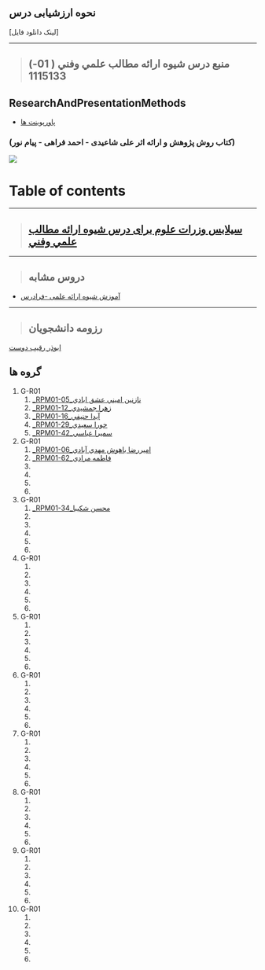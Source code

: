 ## نحوه ارزشیابی درس

[لینک دانلود فایل]

---------------

>## (منبع درس شيوه ارائه مطالب علمي وفني ( 01-1115133


## ResearchAndPresentationMethods

- [پاورپوینت ها]()
    
###    (کتاب روش پژوهش و ارائه اثر علی شاعیدی - احمد فراهی - پیام نور)

<a href=""><img src="https://github.com/AliRazavi-edu/PNU_3991/blob/master/_Image/ResearchAndPresentationMethods1.png"> </a>
# Table of contents






--------------

>## [سیلابس وزرات علوم برای درس شيوه ارائه مطالب علمي وفني](https://github.com/AliRazavi-edu/PNU_3991/blob/master/_Syllabus/_1569752509_1_RP.pdf) 

------------------

>## دروس مشابه

- [آموزش شیوه ارائه علمی -فرادرس](https://faradars.org/courses/fvacw9403-scientific-presentation)

---

>## رزومه دانشجویان

[ابوذر رقيب دوست](https://jabozaroid.github.io/)

## گروه ها

1. G-R01
    1. [_RPM01-05_نازنين اميني عشق ابادي](https://github.com/AliRazavi-edu/PNU_3991/tree/master/_BSc/ResearchAndPresentationMethods/1322010_01/05_%D9%86%D8%A7%D8%B2%D9%86%D9%8A%D9%86%20%D8%A7%D9%85%D9%8A%D9%86%D9%8A%20%D8%B9%D8%B4%D9%82%20%D8%A7%D8%A8%D8%A7%D8%AF%D9%8A)    
    1. [_RPM01-12_زهرا جمشيدي](https://github.com/AliRazavi-edu/PNU_3991/tree/master/_BSc/ResearchAndPresentationMethods/1322010_01/12_%D8%B2%D9%87%D8%B1%D8%A7%20%D8%AC%D9%85%D8%B4%D9%8A%D8%AF%D9%8A)    
    1. [_RPM01-16_آيدا حنيفي](https://github.com/AliRazavi-edu/PNU_3991/tree/master/_BSc/ResearchAndPresentationMethods/1322010_01/16_%D8%A2%D9%8A%D8%AF%D8%A7%20%D8%AD%D9%86%D9%8A%D9%81%D9%8A)    
    1. [_RPM01-29_حورا سعيدي](https://github.com/AliRazavi-edu/PNU_3991/tree/master/_BSc/ResearchAndPresentationMethods/1322010_01/29_%D8%AD%D9%88%D8%B1%D8%A7%20%D8%B3%D8%B9%D9%8A%D8%AF%D9%8A)    
    1. [_RPM01-42_سميرا عباسي](https://github.com/AliRazavi-edu/PNU_3991/tree/master/_BSc/ResearchAndPresentationMethods/1322010_01/42_%D8%B3%D9%85%D9%8A%D8%B1%D8%A7%20%D8%B9%D8%A8%D8%A7%D8%B3%D9%8A)    
1. G-R01
    1. [_RPM01-06_اميررضا باهوش مهدي آبادي](https://github.com/AliRazavi-edu/PNU_3991/tree/master/_BSc/ResearchAndPresentationMethods/1322010_01/06_%D8%A7%D9%85%D9%8A%D8%B1%D8%B1%D8%B6%D8%A7%20%D8%A8%D8%A7%D9%87%D9%88%D8%B4%20%D9%85%D9%87%D8%AF%D9%8A%20%D8%A2%D8%A8%D8%A7%D8%AF%D9%8A)    
    1. [_RPM01-62_فاطمه مرادي](https://github.com/AliRazavi-edu/PNU_3991/tree/master/_BSc/ResearchAndPresentationMethods/1322010_01/62_%D9%81%D8%A7%D8%B7%D9%85%D9%87%20%D9%85%D8%B1%D8%A7%D8%AF%D9%8A)    
    1. []()    
    1. []()    
    1. []()    
    1. []()    
1. G-R01
    1. [_RPM01-34_محسن شكيبا](https://github.com/AliRazavi-edu/PNU_3991/tree/master/_BSc/ResearchAndPresentationMethods/1322010_01/34_%D9%85%D8%AD%D8%B3%D9%86%20%D8%B4%D9%83%D9%8A%D8%A8%D8%A7)    
    1. []()    
    1. []()    
    1. []()    
    1. []()    
    1. []()    
1. G-R01
    1. []()    
    1. []()    
    1. []()    
    1. []()    
    1. []()    
    1. []()    
1. G-R01
    1. []()    
    1. []()    
    1. []()    
    1. []()    
    1. []()    
    1. []()    
1. G-R01
    1. []()    
    1. []()    
    1. []()    
    1. []()    
    1. []()    
    1. []()    
1. G-R01
    1. []()    
    1. []()    
    1. []()    
    1. []()    
    1. []()    
    1. []()    
1. G-R01
    1. []()    
    1. []()    
    1. []()    
    1. []()    
    1. []()    
    1. []()    
1. G-R01
    1. []()    
    1. []()    
    1. []()    
    1. []()    
    1. []()    
    1. []()    
1. G-R01
    1. []()    
    1. []()    
    1. []()    
    1. []()    
    1. []()    
    1. []()    
